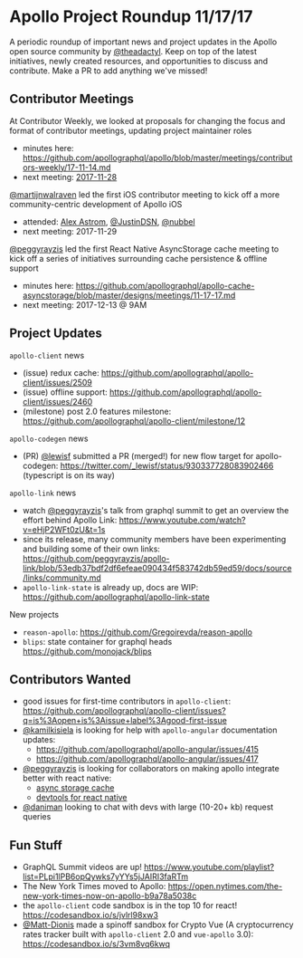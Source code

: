 
# Apollo Project Roundup 11/17/17

A periodic roundup of important news and project updates in the Apollo open source community by [@theadactyl](https://github.com/@theadactyl). Keep on top of the latest initiatives, newly created resources, and opportunities to discuss and contribute. Make a PR to add anything we've missed!

## Contributor Meetings

At Contributor Weekly, we looked at proposals for changing the focus and format of contributor meetings, updating project maintainer roles
- minutes here:  https://github.com/apollographql/apollo/blob/master/meetings/contributors-weekly/17-11-14.md
- next meeting: [2017-11-28](https://github.com/apollographql/apollo/blob/master/meetings/contributors-weekly/17-11-28.md)

[@martijnwalraven](https://github.com/@martijnwalraven) led the first iOS contributor meeting to kick off a more community-centric development of Apollo iOS
- attended: [Alex Astrom](http://www.iosnomad.com), [@JustinDSN](https://github.com/@JustinDSN), [@nubbel](https://github.com/@nubbel)
- next meeting: 2017-11-29

[@peggyrayzis](https://github.com/@peggyrayzis) led the first React Native AsyncStorage cache meeting to kick off a series of initiatives surrounding cache persistence & offline support
- minutes here: https://github.com/apollographql/apollo-cache-asyncstorage/blob/master/designs/meetings/11-17-17.md
- next meeting: 2017-12-13 @ 9AM

## Project Updates
`apollo-client` news
- (issue) redux cache: https://github.com/apollographql/apollo-client/issues/2509
- (issue) offline support: https://github.com/apollographql/apollo-client/issues/2460
- (milestone) post 2.0 features milestone: https://github.com/apollographql/apollo-client/milestone/12

`apollo-codegen` news
- (PR) [@lewisf](https://github.com/@lewisf) submitted a PR (merged!) for new flow target for apollo-codegen: https://twitter.com/_lewisf/status/930337728083902466 (typescript is on its way)

`apollo-link` news
- watch [@peggyrayzis](https://github.com/@peggyrayzis)'s talk from graphql summit to get an overview the effort behind Apollo Link: https://www.youtube.com/watch?v=eHjP2WFt0zU&t=1s
- since its release, many community members have been experimenting and building some of their own links: https://github.com/peggyrayzis/apollo-link/blob/53edb37bdf2df6efeae090434f583742db59ed59/docs/source/links/community.md
- `apollo-link-state` is already up, docs are WIP: https://github.com/apollographql/apollo-link-state

New projects
   * `reason-apollo`: https://github.com/Gregoirevda/reason-apollo
   * `blips`: state container for graphql heads https://github.com/monojack/blips

## Contributors Wanted
- good issues for first-time contributors in `apollo-client`: https://github.com/apollographql/apollo-client/issues?q=is%3Aopen+is%3Aissue+label%3Agood-first-issue
- [@kamilkisiela](https://github.com/@kamilkisiela) is looking for help with `apollo-angular` documentation updates:
  - https://github.com/apollographql/apollo-angular/issues/415
  - https://github.com/apollographql/apollo-angular/issues/417
- [@peggyrayzis](https://github.com/@peggyrayzis) is looking for collaborators on making apollo integrate better with react native:
  - [async storage cache](https://github.com/apollographql/apollo-cache-asyncstorage)
  - [devtools for react native](https://github.com/jhen0409/react-native-debugger/issues/177)
- [@daniman](https://github.com/@daniman) looking to chat with devs with large (10-20+ kb) request queries

## Fun Stuff
- GraphQL Summit videos are up!  https://www.youtube.com/playlist?list=PLpi1lPB6opQywks7yYYs5jJAIRI3faRTm
- The New York Times moved to Apollo: https://open.nytimes.com/the-new-york-times-now-on-apollo-b9a78a5038c
- the `apollo-client` code sandbox is in the top 10 for react! https://codesandbox.io/s/jvlrl98xw3
- [@Matt-Dionis](https://github.com/@Matt-Dionis) made a spinoff sandbox for Crypto Vue (A cryptocurrency rates tracker built with `apollo-client` 2.0 and `vue-apollo` 3.0): https://codesandbox.io/s/3vm8vq6kwq
